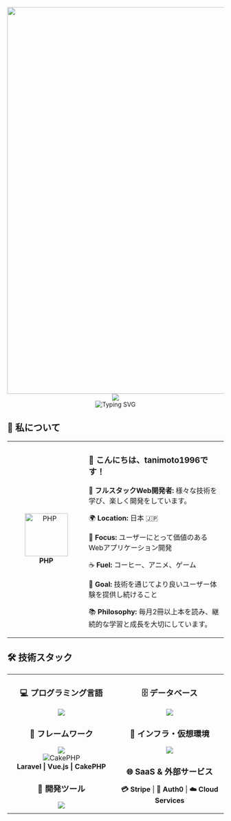 <div align="center">
  <img src="https://user-images.githubusercontent.com/74038190/212284100-561aa473-3905-4a80-b561-0d28506553ee.gif" width="900">
</div>

<div align="center">
  <img src="https://capsule-render.vercel.app/api?type=waving&color=gradient&customColorList=0,2,2,5,30&height=150&section=header&animation=twinkling" />
</div>

<div align="center">
  <img src="https://readme-typing-svg.herokuapp.com?font=Fira+Code&size=32&duration=2800&pause=2000&color=A9FEF7&center=true&vCenter=true&width=600&lines=こんにちは！私はtanimoto1996です+%F0%9F%91%8B;Web+Developer+%F0%9F%9A%80;フルスタック開発者+%E2%9C%A8;常に新しいことを学んでいます+%F0%9F%93%9A" alt="Typing SVG" />
</div>

## 🌟 **私について**

<div align="center">

<table>
<tr>
<td width="200" align="center">
<img src="https://skillicons.dev/icons?i=php" width="100" height="100" alt="PHP" />
<br><strong>PHP</strong>
</td>
<td width="400" align="left">

### 👋 **こんにちは、tanimoto1996です！**

🚀 **フルスタックWeb開発者:** 様々な技術を学び、楽しく開発をしています。

🌍 **Location:** 日本 🇯🇵  

💼 **Focus:** ユーザーにとって価値のあるWebアプリケーション開発

☕ **Fuel:** コーヒー、アニメ、ゲーム  

🎯 **Goal:** 技術を通じてより良いユーザー体験を提供し続けること

📚 **Philosophy:** 毎月2冊以上本を読み、継続的な学習と成長を大切にしています。

</td>
</tr>
</table>

</div>

## 🛠️ **技術スタック**

<table align="center">
<tr>
<td width="50%" align="center" valign="top">

### 💻 **プログラミング言語**
<div align="center">
<img src="https://skillicons.dev/icons?i=php,js,ts,html,css" />
</div>

### 🚀 **フレームワーク**
<div align="center">
<img src="https://skillicons.dev/icons?i=laravel,vue" />
<br>
<img src="https://img.shields.io/badge/CakePHP-D33C43?style=for-the-badge&logo=cakephp&logoColor=white" alt="CakePHP" />
<br>
<strong>Laravel | Vue.js | CakePHP</strong>
</div>

### 🔧 **開発ツール**
<div align="center">
<img src="https://skillicons.dev/icons?i=vscode,git,github,postman,docker" />
</div>

</td>
<td width="50%" align="center" valign="top">

### 🗄️ **データベース**
<div align="center">
<img src="https://skillicons.dev/icons?i=postgresql,mysql" />
</div>

### 🐳 **インフラ・仮想環境**
<div align="center">
<img src="https://skillicons.dev/icons?i=docker,aws" />
</div>

### 🌐 **SaaS & 外部サービス**
<div align="center">

**💳 Stripe** | **🔐 Auth0** | **☁️ Cloud Services**

</div>

</td>
</tr>
</table>
